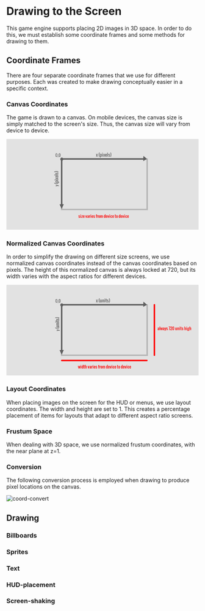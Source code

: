 # Drawing to the Screen

This game engine supports placing 2D images in 3D space.  In order to do this,
we must establish some coordinate frames and some methods for drawing to them.

## Coordinate Frames

There are four separate coordinate frames that we use for different purposes.
Each was created to make drawing conceptually easier in a specific context.

### Canvas Coordinates

The game is drawn to a canvas.  On mobile devices, the canvas size is simply
matched to the screen's size.  Thus, the canvas size will vary from device to
device.

![coord-canvas](img/coord-canvas.png)

### Normalized Canvas Coordinates

In order to simplify the drawing on different size screens, we use normalized
canvas coordinates instead of the canvas coordinates based on pixels.  The
height of this normalized canvas is always locked at 720, but its width varies
with the aspect ratios for different devices.

![coord-norm](img/coord-norm.png)

### Layout Coordinates

When placing images on the screen for the HUD or menus, we use layout coordinates.
The width and height are set to 1.  This creates a percentage placement of items
for layouts that adapt to different aspect ratio screens.

### Frustum Space

When dealing with 3D space, we use normalized frustum coordinates, with the
near plane at z=1.

### Conversion

The following conversion process is employed when drawing to produce pixel
locations on the canvas.

![coord-convert](img/coord-convert.png)

## Drawing

### Billboards

### Sprites

### Text

### HUD-placement

### Screen-shaking
